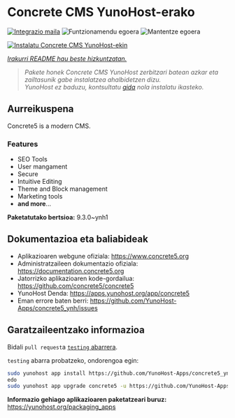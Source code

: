 <!--
Ohart ongi: README hau automatikoki sortu da <https://github.com/YunoHost/apps/tree/master/tools/readme_generator>ri esker
EZ editatu eskuz.
-->

# Concrete CMS YunoHost-erako

[![Integrazio maila](https://dash.yunohost.org/integration/concrete5.svg)](https://dash.yunohost.org/appci/app/concrete5) ![Funtzionamendu egoera](https://ci-apps.yunohost.org/ci/badges/concrete5.status.svg) ![Mantentze egoera](https://ci-apps.yunohost.org/ci/badges/concrete5.maintain.svg)

[![Instalatu Concrete CMS YunoHost-ekin](https://install-app.yunohost.org/install-with-yunohost.svg)](https://install-app.yunohost.org/?app=concrete5)

*[Irakurri README hau beste hizkuntzatan.](./ALL_README.md)*

> *Pakete honek Concrete CMS YunoHost zerbitzari batean azkar eta zailtasunik gabe instalatzea ahalbidetzen dizu.*  
> *YunoHost ez baduzu, kontsultatu [gida](https://yunohost.org/install) nola instalatu ikasteko.*

## Aurreikuspena

Concrete5 is a modern CMS.

### Features

* SEO Tools
* User mangament
* Secure
* Intuitive Editing
* Theme and Block management
* Marketing tools
* **and more**...


**Paketatutako bertsioa:** 9.3.0~ynh1
## Dokumentazioa eta baliabideak

- Aplikazioaren webgune ofiziala: <https://www.concrete5.org>
- Administratzaileen dokumentazio ofiziala: <https://documentation.concrete5.org>
- Jatorrizko aplikazioaren kode-gordailua: <https://github.com/concrete5/concrete5>
- YunoHost Denda: <https://apps.yunohost.org/app/concrete5>
- Eman errore baten berri: <https://github.com/YunoHost-Apps/concrete5_ynh/issues>

## Garatzaileentzako informazioa

Bidali `pull request`a [`testing` abarrera](https://github.com/YunoHost-Apps/concrete5_ynh/tree/testing).

`testing` abarra probatzeko, ondorengoa egin:

```bash
sudo yunohost app install https://github.com/YunoHost-Apps/concrete5_ynh/tree/testing --debug
edo
sudo yunohost app upgrade concrete5 -u https://github.com/YunoHost-Apps/concrete5_ynh/tree/testing --debug
```

**Informazio gehiago aplikazioaren paketatzeari buruz:** <https://yunohost.org/packaging_apps>
